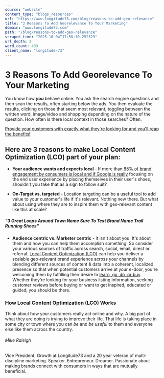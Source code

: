 ```yaml
---
source: "website"
content_type: "blogs_resources"
url: "https://www.longitude73.com/blog/reasons-to-add-geo-relevance"
title: "3 Reasons To Add Georelevance To Your Marketing"
domain: "www.longitude73.com"
path: "/blog/reasons-to-add-geo-relevance"
scraped_time: "2025-10-04T17:58:10.252329"
url_depth: 2
word_count: 403
client_name: "longitude-73"
---
```


# 3 Reasons To Add Georelevance To Your Marketing

You know how **_you_** behave online. You ask the search engine questions and then scan the results, often starting below the ads. You then evaluate the results, clicking on those that seem most relevant, toggling between the written word, image/video and shopping depending on the nature of the question. How often is there local context in those searches? Often.

[Provide your customers with exactly what they're looking for and you'll reap the benefits!](/blog/the-local-brew-26-roi-of-content)

## Here are 3 reasons to make Local Content Optimization (LCO) part of your plan:

* **Your audience wants and expects local** - If more than [85% of brand engagement by consumers is local and if Google is really](/blog/the-local-brew-50-advice-for-brands-during-peak-near-me-search-season) focusing on the end user experience by placing themselves in their user's shoes, shouldn't you take that as a sign to follow suit?  

* **On-Target vs. targeted** - Location targeting can be a useful tool to add value to your customer's life if it's relevant. Nothing new there. But what about using where they are to inspire them with geo-relevant content like this at scale?  

##### **"_3 Great Loops Around_** _Town Name_ **Sure To Test** _Brand Name_ **Trail Running Shoes"**  

* **Audience centric vs. Marketer centric** - It isn't about you. It's about them and how you can help them accomplish something. So consider your various sources of traffic across search, social, email, direct or referral. [Local Content Optimization (LCO)](https://www.americantownsmedia.com/product) can help you deliver a scalable geo-relevant brand experience across your channels by blending different sources of content & data into a coherent, localized presence so that when potential customers arrive at your e-door, you're welcoming them by fulfilling their desire to [learn, go, do, or buy](https://www.thinkwithgoogle.com/search/#?query=micromoments&page=0,0&sort_field=date&limit=12&locale=en-us&current_source=twg_site). Whether they're looking for your business listing information, seeking customer reviews before buying or want to get inspired, educated or guided, you should be there.

### How Local Content Optimization (LCO) Works  

Think about how your customers really act online and why. A big part of what they are doing is trying to improve their life. That life is taking place in some city or town where you can _be_ and _be useful_ to them and everyone else like them across the country.

###### Mike Raleigh

Vice President, Growth at Longitude73 and a 20 year veteran of multi-discipline marketing. Speaker. Entrepreneur. Dreamer. Passionate about making brands connect with consumers in ways that are mutually beneficial.